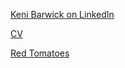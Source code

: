 [Keni Barwick on LinkedIn](https://www.linkedin.com/in/kenibarwick/)

[CV](Keni_Barwick_07795666588.docx)

[Red Tomatoes](https://redtomatoes.club/)
